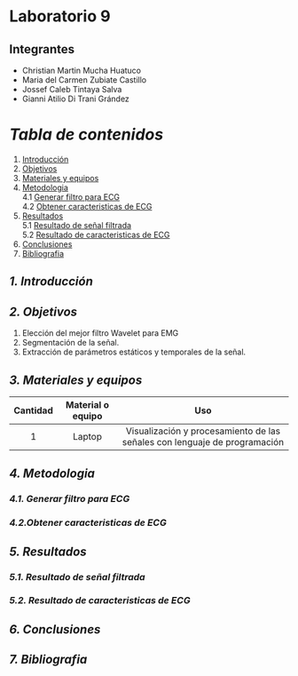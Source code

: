 
# Laboratorio 9
## Integrantes
- Christian Martin Mucha Huatuco
- Maria del Carmen Zubiate Castillo
- Jossef Caleb Tintaya Salva
- Gianni Atilio Di Trani Grández

# *Tabla de contenidos*

1. [Introducción](#id1)
2. [Objetivos](#id2)
3. [Materiales y equipos](#id3)
4. [Metodologia](#id4)\
     4.1 [Generar filtro para ECG](#id5)\
     4.2 [Obtener caracteristicas de ECG](#id6)
6. [Resultados](#id7)\
     5.1 [Resultado de señal filtrada](#id8)\
     5.2 [Resultado de caracteristicas de ECG](#id9)
8. [Conclusiones](#id10)
9. [Bibliografia](#id11)
   
## *1. Introducción* <a name="id1"></a>


## *2. Objetivos* <a name="id2"></a>

1. Elección del mejor filtro Wavelet para EMG
2. Segmentación de la señal.
3. Extracción de parámetros estáticos y temporales de la señal.

## *3. Materiales y equipos* <a name="id3"></a>

| Cantidad |	Material o equipo |	Uso
|:------------:|:---------------:|:------------:|
| 1	| Laptop	| Visualización y procesamiento de las señales con lenguaje de programación

## *4. Metodologia* <a name="id4"></a>

### *4.1. Generar filtro  para ECG* <a name="id5"></a>


### *4.2.Obtener caracteristicas de ECG* <a name="id6"></a>

## *5. Resultados* <a name="id7"></a>


### *5.1. Resultado de señal filtrada* <a name="id8"></a>


### *5.2. Resultado de caracteristicas de ECG* <a name="id9"></a>


## *6. Conclusiones* <a name="id10"></a>


## *7. Bibliografia* <a name="id11"></a>
